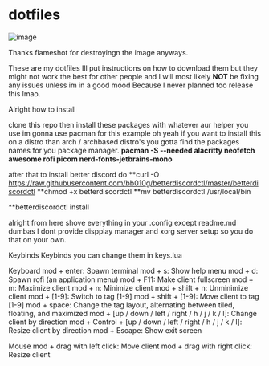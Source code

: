 # dotfiles

![image](https://user-images.githubusercontent.com/88345210/141351126-927340f1-9798-43c9-8718-95212b1e182a.png)

Thanks flameshot for destroyingn the image anyways.

These are my dotfiles Ill put instructions on how to download them but they might not work the best for other people and I will most likely **NOT** be fixing any issues unless im in a good mood Because I never planned too release this lmao.


Alright how to install

clone this repo
then install these packages with whatever aur helper you use im gonna use pacman for this example oh yeah if you want to install this on a distro than arch / archbased distro's you gotta find the packages names for you package manager. **pacman -S --needed alacritty neofetch awesome rofi picom nerd-fonts-jetbrains-mono**

after that to install better discord do
**curl -O https://raw.githubusercontent.com/bb010g/betterdiscordctl/master/betterdiscordctl
**chmod +x betterdiscordctl
**mv betterdiscordctl /usr/local/bin

**betterdiscordctl install

alright from here shove everything in your .config except readme.md dumbas
I dont provide dispplay manager and xorg server setup so you do that on your own.










Keybinds
Keybinds you can change them in keys.lua

Keyboard
mod + enter: Spawn terminal
mod + s: Show help menu
mod + d: Spawn rofi (an application menu)
mod + F11: Make client fullscreen
mod + m: Maximize client
mod + n: Minimize client
mod + shift + n: Unminimize client
mod + [1-9]: Switch to tag [1-9]
mod + shift + [1-9]: Move client to tag [1-9]
mod + space: Change the tag layout, alternating between tiled, floating, and maximized
mod + [up / down / left / right / h / j / k / l]: Change client by direction
mod + Control + [up / down / left / right / h / j / k / l]: Resize client by direction
mod + Escape: Show exit screen


Mouse
mod + drag with left click: Move client
mod + drag with right click: Resize client
